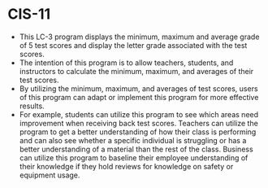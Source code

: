 # CIS-11
-	This LC-3 program displays the minimum, maximum and average grade of 5 test scores and display the letter grade associated with the test scores.
-	The intention of this program is to allow teachers, students, and instructors to calculate the minimum, maximum, and averages of their test scores. 
-	By utilizing the minimum, maximum, and averages of test scores, users of this program can adapt or implement this program for more effective results.
-	For example, students can utilize this program to see which areas need improvement when receiving back test scores. Teachers can utilize the program to get a better understanding of how their class is performing and can also see whether a specific individual is struggling or has a better understanding of a material than the rest of the class. Business can utilize this program to baseline their employee understanding of their knowledge if they hold reviews for knowledge on safety or equipment usage.

